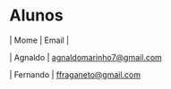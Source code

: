 # Alunos

| Mome | Email |

| Agnaldo | agnaldomarinho7@gmail.com

| Fernando | ffraganeto@gmail.com 
